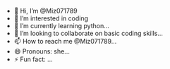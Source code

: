 - 👋 Hi, I’m @Miz071789
- 👀 I’m interested in coding
- 🌱 I’m currently learning python...
- 💞️ I’m looking to collaborate on basic coding skills...
- 📫 How to reach me @Miz071789...
- 😄 Pronouns: she...
- ⚡ Fun fact: ...

<!---
Miz071789/Miz071789 is a ✨ special ✨ repository because its `README.md` (this file) appears on your GitHub profile.
You can click the Preview link to take a look at your changes.
--->
